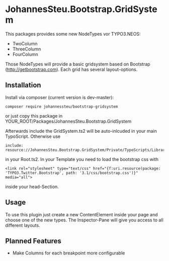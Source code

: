 JohannesSteu.Bootstrap.GridSystem
=================================

This packages provides some new NodeTypes vor TYPO3.NEOS:

* TwoColumn
* ThreeColumn
* FourColumn

Those NodeTypes will provide a basic gridsystem based on Bootstrap (http://getbootstrap.com). Each grid has several layout-options.

Installation
------------
Install via composer (current version is dev-master):
```
composer require johannessteu/bootstrap-gridsystem
```

or just copy this package in YOUR_ROOT/Packages/JohannesSteu.Bootstrap.GridSystem

Afterwards include the GridSystem.ts2 will be auto-inlcuded in your main TypoScript. Otherwise use
```
include: resource://JohannesSteu.Bootstrap.GridSystem/Private/TypoScripts/Library/GridSystem.ts2
```
in your Root.ts2.
In your Template you need to load the bootstrap css with
```
<link rel="stylesheet" type="text/css" href="{f:uri.resource(package: 'TYPO3.Twitter.Bootstrap', path: '3.1/css/bootstrap.css')}" media="all">
```
inside your head-Section.

Usage
-----
To use this plugin just create a new ContentElement inside your page and choose one of the new types. The Inspector-Pane will give you access to all different layouts.


Planned Features
----------------
* Make Columns for each breakpoint more configurable